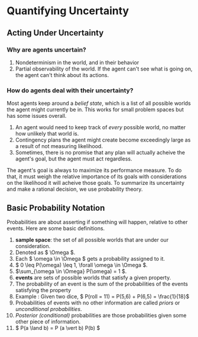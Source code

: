 
# Quantifying Uncertainty

## Acting Under Uncertainty

### Why are agents uncertain?
1. Nondeterminism in the world, and in their behavior
2. Partial observability of the world.  If the agent can't see what is going
on, the agent can't think about its actions.

### How do agents deal with their uncertainty?
Most agents keep around a *belief state*, which is a list of all possible
worlds the agent might currently be in.  This works for small problem spaces
but has some issues overall.
1. An agent would need to keep track of *every* possible world, no matter how
   unlikely that world is.
2. Contingency plans the agent might create become exceedingly large as
   a result of not measuring likelihood.
3. Sometimes, there is no promise that any plan will actually acheive the
    agent's goal, but the agent must act regardless.

The agent's goal is always to maximize its performance measure.  To do that,
it must weigh the relative importance of its goals with considerations on the
likelihood it will acheive those goals.  To summarize its uncertainty and make
a rational decision, we use probability theory.

## Basic Probability Notation

Probabilities are about asserting if something will happen, relative to other events.  Here are some basic definitions.
1. **sample space**: the set of all possible worlds that are under our consideration.
  1. Denoted as $ \Omega $.
  2. Each $ \omega \in \Omega $ gets a probability assigned to it.
  3. $ 0 \leq P(\omega) \leq 1, \forall \omega \in \Omega $.
  4. $\sum_{\omega \in \Omega} P(\omega) = 1 $.
2. **events** are sets of possible worlds that satisfy a given property.
  1. The probability of an event is the sum of the probabilities of the events satisfying the property
  2. Example : Given two dice, $ P(roll = 11) = P(5,6) + P(6,5) = \frac{1}{18}$
3. Probabilities of events with no other information are called *priors* or *unconditional probabilities*.
4. *Posterior (conditional)* probabilities are those probabilities given some other piece of information.
5. $ P(a \land b) = P (a \vert b) P(b) $






